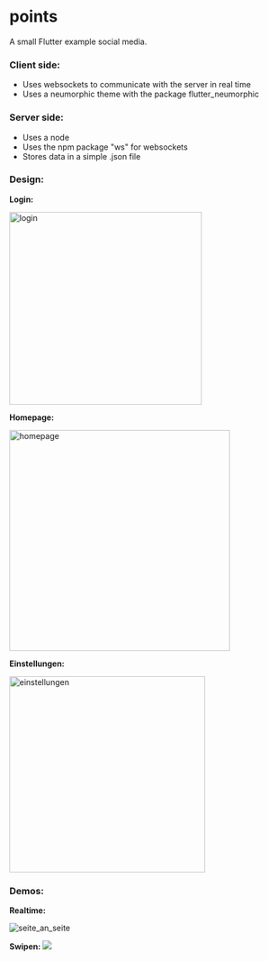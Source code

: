 
# points

A small Flutter example social media.

### Client side:

- Uses websockets to communicate with the server in real time
- Uses a neumorphic theme with the package flutter_neumorphic

### Server side: 

- Uses a node
- Uses the npm package "ws" for websockets
- Stores data in a simple .json file

### Design:

**Login:**

<img width="342" alt="login" src="https://user-images.githubusercontent.com/65500763/114528970-ca915580-9c49-11eb-82cf-bed59eb762f1.png">

**Homepage:**

<img width="392" alt="homepage" src="https://user-images.githubusercontent.com/65500763/114529041-daa93500-9c49-11eb-8c9a-8f982bdc5a81.png">

**Einstellungen:**

<img width="348" alt="einstellungen" src="https://user-images.githubusercontent.com/65500763/114529105-ea287e00-9c49-11eb-83af-4676e6fd6297.png">


### Demos:

**Realtime:**

![seite_an_seite](https://user-images.githubusercontent.com/65500763/114529390-2fe54680-9c4a-11eb-8779-e9571dc28420.gif)

**Swipen:**
![](https://user-images.githubusercontent.com/65500763/114528877-b188a480-9c49-11eb-9d36-93587beccda0.gif)
